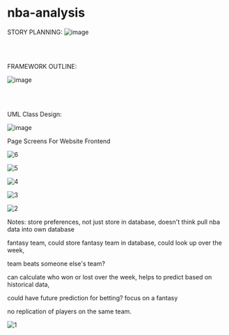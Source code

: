 # nba-analysis

STORY PLANNING:
![image](https://github.com/Pitsco/nba-analysis/assets/45215873/f763f0e5-66c8-4784-b8fb-1560c3c00a5e)

<br>
<br>

FRAMEWORK OUTLINE:

![image](https://github.com/Pitsco/nba-analysis/assets/45215873/c931e546-fb28-4e41-bf8e-4ac20159365e)


<br>
<br>

UML Class Design:

![image](https://github.com/Pitsco/nba-analysis/assets/45215873/8cd6755e-5a83-42f6-b9cf-b5697f9d5a79)


Page Screens For Website Frontend

![6](https://github.com/Pitsco/nba-analysis/assets/111464993/1a7b6d9b-3152-4d32-b95a-a7eb4cdc6e4a)

![5](https://github.com/Pitsco/nba-analysis/assets/111464993/8e0b4419-689e-4700-a22e-fac066760a2e)

![4](https://github.com/Pitsco/nba-analysis/assets/111464993/832a3b02-2a0c-4a8b-9d8c-3c15cc3b3c39)

![3](https://github.com/Pitsco/nba-analysis/assets/111464993/50a2d5eb-477b-4ab2-ba7d-3d2a11c97d30)

![2](https://github.com/Pitsco/nba-analysis/assets/111464993/1daba489-caac-42b3-aaff-f424115e5291)

Notes:
store preferences, not just store in database,
doesn't think pull nba data into own database

fantasy team, could store fantasy team in database, could look up over the week, 

team beats someone else's team?

can calculate who won or lost over the week, helps to predict based on historical data, 

could have future prediction for betting? focus on a fantasy 

no replication of players on the same team. 

![1](https://github.com/Pitsco/nba-analysis/assets/111464993/6775c50e-5d59-4b21-86be-02cb961688a9)

